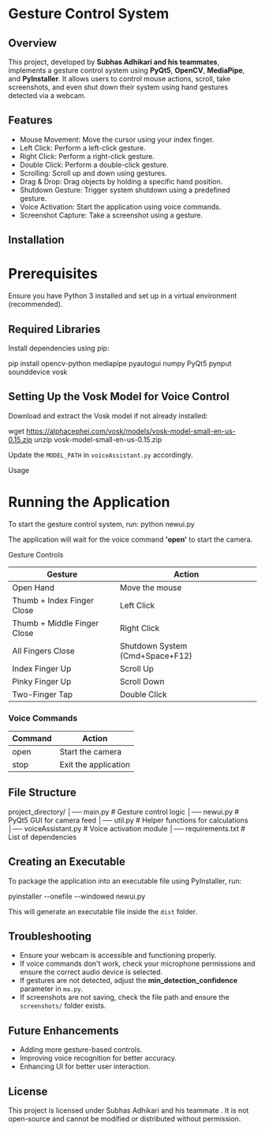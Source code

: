 # Gesture Control System

## Overview

This project, developed by **Subhas Adhikari and his teammates**, implements a gesture control system using **PyQt5**, **OpenCV**, **MediaPipe**, and **PyInstaller**. It allows users to control mouse actions, scroll, take screenshots, and even shut down their system using hand gestures detected via a webcam.

## Features

- Mouse Movement: Move the cursor using your index finger.
- Left Click: Perform a left-click gesture.
- Right Click: Perform a right-click gesture.
- Double Click: Perform a double-click gesture.
- Scrolling: Scroll up and down using gestures.
- Drag & Drop: Drag objects by holding a specific hand position.
- Shutdown Gesture: Trigger system shutdown using a predefined gesture.
- Voice Activation: Start the application using voice commands.
- Screenshot Capture: Take a screenshot using a gesture.

## Installation

 # Prerequisites

Ensure you have Python 3 installed and set up in a virtual environment (recommended).

## Required Libraries

Install dependencies using pip:

pip install opencv-python mediapipe pyautogui numpy PyQt5 pynput sounddevice vosk


## Setting Up the Vosk Model for Voice Control

Download and extract the Vosk model if not already installed:


wget https://alphacephei.com/vosk/models/vosk-model-small-en-us-0.15.zip
unzip vosk-model-small-en-us-0.15.zip


Update the `MODEL_PATH` in `voiceAssistant.py` accordingly.

Usage

# Running the Application

To start the gesture control system, run:
python newui.py

The application will wait for the voice command **'open'** to start the camera.

Gesture Controls

| Gesture                     | Action                          |
| --------------------------- | ------------------------------- |
| Open Hand                   | Move the mouse                  |
| Thumb + Index Finger Close  | Left Click                      |
| Thumb + Middle Finger Close | Right Click                     |
| All Fingers Close           | Shutdown System (Cmd+Space+F12) |
| Index Finger Up             | Scroll Up                       |
| Pinky Finger Up             | Scroll Down                     |
| Two-Finger Tap              | Double Click                    |             |

### Voice Commands

| Command | Action               |
| ------- | -------------------- |
| open    | Start the camera     |
| stop    | Exit the application |

## File Structure

project_directory/
│── main.py               # Gesture control logic
│── newui.py              # PyQt5 GUI for camera feed
│── util.py               # Helper functions for calculations
│── voiceAssistant.py     # Voice activation module
│── requirements.txt      # List of dependencies

## Creating an Executable

To package the application into an executable file using PyInstaller, run:

pyinstaller --onefile --windowed newui.py

This will generate an executable file inside the `dist` folder.

## Troubleshooting

- Ensure your webcam is accessible and functioning properly.
- If voice commands don't work, check your microphone permissions and ensure the correct audio device is selected.
- If gestures are not detected, adjust the **min\_detection\_confidence** parameter in `ma.py`.
- If screenshots are not saving, check the file path and ensure the `screenshots/` folder exists.

## Future Enhancements

- Adding more gesture-based controls.
- Improving voice recognition for better accuracy.
- Enhancing UI for better user interaction.

## License

This project is licensed under Subhas Adhikari and his teammate . It is not open-source and cannot be modified or distributed without permission.


